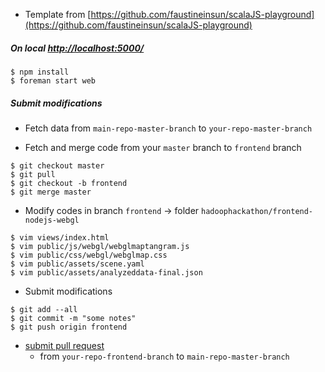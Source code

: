 - Template from [https://github.com/faustineinsun/scalaJS-playground](https://github.com/faustineinsun/scalaJS-playground)

##### On local [http://localhost:5000/](http://localhost:5000/)

```
$ npm install
$ foreman start web 
```

##### Submit modifications

* Fetch data from `main-repo-master-branch` to `your-repo-master-branch`

* Fetch and merge code from your `master` branch to `frontend` branch

```
$ git checkout master 
$ git pull
$ git checkout -b frontend
$ git merge master

```

* Modify codes in branch `frontend` -> folder `hadoophackathon/frontend-nodejs-webgl` 

```
$ vim views/index.html
$ vim public/js/webgl/webglmaptangram.js
$ vim public/css/webgl/webglmap.css
$ vim public/assets/scene.yaml
$ vim public/assets/analyzeddata-final.json
```

* Submit modifications

```
$ git add --all
$ git commit -m "some notes" 
$ git push origin frontend
```

* [submit pull request](https://www.atlassian.com/git/tutorials/making-a-pull-request/how-it-works)
    * from `your-repo-frontend-branch` to `main-repo-master-branch`
